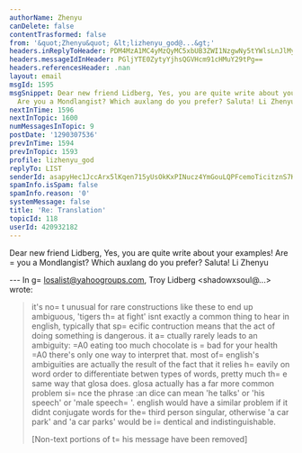 ```yaml
---
authorName: Zhenyu
canDelete: false
contentTrasformed: false
from: '&quot;Zhenyu&quot; &lt;lizhenyu_god@...&gt;'
headers.inReplyToHeader: PDM4MzA1MC4yMzQyMC5xbUB3ZWI1NzgwNy5tYWlsLnJlMy55YWhvby5jb20+
headers.messageIdInHeader: PGljYTE0ZytyYjhsQGVHcm91cHMuY29tPg==
headers.referencesHeader: .nan
layout: email
msgId: 1595
msgSnippet: Dear new friend Lidberg, Yes, you are quite write about your examples!
  Are you a Mondlangist? Which auxlang do you prefer? Saluta! Li Zhenyu
nextInTime: 1596
nextInTopic: 1600
numMessagesInTopic: 9
postDate: '1290307536'
prevInTime: 1594
prevInTopic: 1593
profile: lizhenyu_god
replyTo: LIST
senderId: asapyHec1JccArx5lKqen715yUsOkKxPINucz4YmGouLQPFcemoTicitznS7KKh10jLLuGKT9rL9YIgaWy5mR7vuTPg1MzgNddQ
spamInfo.isSpam: false
spamInfo.reason: '0'
systemMessage: false
title: 'Re: Translation'
topicId: 118
userId: 420932182
---
```


Dear new friend Lidberg,
Yes, you are quite write about your examples! Are =
you a Mondlangist? Which auxlang do you prefer?
Saluta!
Li Zhenyu

--- In g=
losalist@yahoogroups.com, Troy Lidberg <shadowxsoul@...> wrote:
>
> it's no=
t unusual for rare constructions like these to end up ambiguous, 'tigers th=
at fight' isnt exactly a common thing to hear in english, typically that sp=
ecific contruction means that the act of doing something is dangerous. it a=
ctually rarely leads to an ambiguity:
> =A0
> eating too much chocolate is =
bad for your health
> =A0
> there's only one way to interpret that. most of=
 english's ambiguities are actually the result of the fact that it relies h=
eavily on word order to differentiate betwen types of words, pretty much th=
e same way that glosa does. glosa actually has a far more common problem si=
nce the phrase :an dice can mean 'he talks' or 'his speech' or 'male speech=
'. english would have a similar problem if it didnt conjugate words for the=
 third person singular, otherwise 'a car park' and 'a car parks' would be i=
dentical and indistinguishable.
> 
> 
>       
> 
> [Non-text portions of t=
his message have been removed]
>



